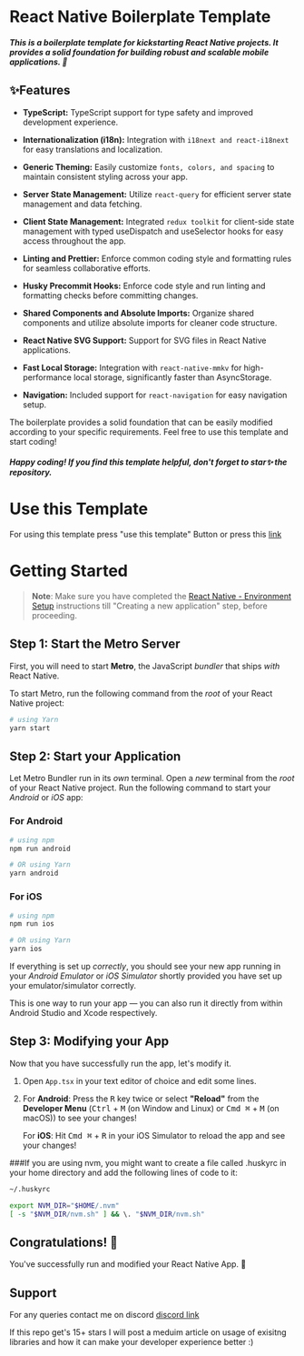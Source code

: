 # React Native Boilerplate Template

##### This is a boilerplate template for kickstarting React Native projects. It provides a solid foundation for building robust and scalable mobile applications. :rocket:


## ✨Features

- **TypeScript:** TypeScript support for type safety and improved development experience.
  
- **Internationalization (i18n):** Integration with `i18next and react-i18next` for easy translations and localization.

- **Generic Theming:** Easily customize `fonts, colors, and spacing` to maintain consistent styling across your app.

- **Server State Management:** Utilize `react-query` for efficient server state management and data fetching.

- **Client State Management:** Integrated `redux toolkit` for client-side state management with typed useDispatch and useSelector hooks for easy access throughout the app.

- **Linting and Prettier:** Enforce common coding style and formatting rules for seamless collaborative efforts.

- **Husky Precommit Hooks:** Enforce code style and run linting and formatting checks before committing changes.

- **Shared Components and Absolute Imports:** Organize shared components and utilize absolute imports for cleaner code structure.

- **React Native SVG Support:** Support for SVG files in React Native applications.

- **Fast Local Storage:** Integration with `react-native-mmkv` for high-performance local storage, significantly faster than AsyncStorage.

- **Navigation:** Included support for `react-navigation` for easy navigation setup.

The boilerplate provides a solid foundation that can be easily modified according to your specific requirements. Feel free to use this template and start coding!


##### Happy coding! If you find this template helpful, don't forget to star✨ the repository.


# Use this Template
For using this template press "use this template" Button or press this [link]



# Getting Started

>**Note**: Make sure you have completed the [React Native - Environment Setup](https://reactnative.dev/docs/environment-setup) instructions till "Creating a new application" step, before proceeding.

## Step 1: Start the Metro Server

First, you will need to start **Metro**, the JavaScript _bundler_ that ships _with_ React Native.

To start Metro, run the following command from the _root_ of your React Native project:

```bash
# using Yarn
yarn start
```

## Step 2: Start your Application

Let Metro Bundler run in its _own_ terminal. Open a _new_ terminal from the _root_ of your React Native project. Run the following command to start your _Android_ or _iOS_ app:

### For Android

```bash
# using npm
npm run android

# OR using Yarn
yarn android
```

### For iOS

```bash
# using npm
npm run ios

# OR using Yarn
yarn ios
```

If everything is set up _correctly_, you should see your new app running in your _Android Emulator_ or _iOS Simulator_ shortly provided you have set up your emulator/simulator correctly.

This is one way to run your app — you can also run it directly from within Android Studio and Xcode respectively.

## Step 3: Modifying your App

Now that you have successfully run the app, let's modify it.

1. Open `App.tsx` in your text editor of choice and edit some lines.
2. For **Android**: Press the <kbd>R</kbd> key twice or select **"Reload"** from the **Developer Menu** (<kbd>Ctrl</kbd> + <kbd>M</kbd> (on Window and Linux) or <kbd>Cmd ⌘</kbd> + <kbd>M</kbd> (on macOS)) to see your changes!

   For **iOS**: Hit <kbd>Cmd ⌘</kbd> + <kbd>R</kbd> in your iOS Simulator to reload the app and see your changes!
   
   
###If you are using nvm, you might want to create a file called .huskyrc in your home directory and add the following lines of code to it:

```bash
~/.huskyrc

export NVM_DIR="$HOME/.nvm"
[ -s "$NVM_DIR/nvm.sh" ] && \. "$NVM_DIR/nvm.sh"
```


## Congratulations! :tada:

You've successfully run and modified your React Native App. :partying_face:

## Support
For any queries contact me on discord [discord link] 

If this repo get's 15+ stars I will post a meduim article on usage of exisitng libraries and how it can make your developer experience better :)

[discord link]:<https://discord.gg/su2g2aU79u>
[link]:<https://github.com/new?template_name=react-native-boiler&template_owner=ahmed-fayyaz-dev>

